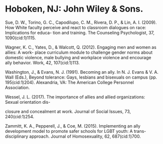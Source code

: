 # Hoboken, NJ: John Wiley & Sons.

Sue, D. W., Torino, G. C., Capodilupo, C. M., Rivera, D. P., & Lin, A. I. (2009). How White faculty perceive and react to classroom dialogues on race: Implications for educa- tion and training. The Counseling Psychologist, 37, 1090(cid:1)1115.

Wagner, K. C., Yates, D., & Walcott, Q. (2012). Engaging men and women as allies: A work- place curriculum module to challenge gender norms about domestic violence, male bullying and workplace violence and encourage ally behavior. Work, 42, 107(cid:1)113.

Washington, J., & Evans, N. J. (1991). Becoming an ally. In N. J. Evans & V. A. Wall (Eds.), Beyond tolerance: Gays, lesbians and bisexuals on campus (pp. 195(cid:1)204). Alexandria, VA: The American College Personnel Association.

Wessel, J. L. (2017). The importance of allies and allied organizations: Sexual orientation dis-

closure and concealment at work. Journal of Social Issues, 73, 240(cid:1)254.

Zammitt, K. A., Pepperell, J., & Coe, M. (2015). Implementing an ally development model to promote safer schools for LGBT youth: A trans-disciplinary approach. Journal of Homosexuality, 62, 687(cid:1)700.